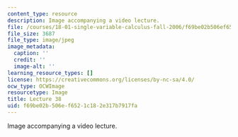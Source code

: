 ```yaml
---
content_type: resource
description: Image accompanying a video lecture.
file: /courses/18-01-single-variable-calculus-fall-2006/f69be02b506ef6521c182e317b7917fa_lec38.jpg
file_size: 3687
file_type: image/jpeg
image_metadata:
  caption: ''
  credit: ''
  image-alt: ''
learning_resource_types: []
license: https://creativecommons.org/licenses/by-nc-sa/4.0/
ocw_type: OCWImage
resourcetype: Image
title: Lecture 38
uid: f69be02b-506e-f652-1c18-2e317b7917fa
---
```

Image accompanying a video lecture.